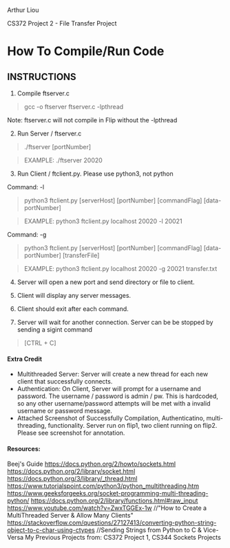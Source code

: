 Arthur Liou

CS372 Project 2 - File Transfer Project

# How To Compile/Run Code

## INSTRUCTIONS
1) Compile ftserver.c
> gcc -o ftserver ftserver.c -lpthread

Note: ftserver.c will not compile in Flip without the -lpthread

2) Run Server / ftserver.c 
> ./ftserver [portNumber]

> EXAMPLE: ./ftserver 20020

3) Run Client / ftclient.py. Please use python3, not python

Command: -l
> python3 ftclient.py [serverHost] [portNumber] [commandFlag] [data-portNumber]

> EXAMPLE: python3 ftclient.py localhost 20020 -l 20021

Command: -g
> python3 ftclient.py [serverHost] [portNumber] [commandFlag] [data-portNumber] [transferFile]

> EXAMPLE: python3 ftclient.py localhost 20020 -g 20021 transfer.txt

4) Server will open a new port and send directory or file to client.

5) Client will display any server messages.

6) Client should exit after each command.

7) Server will wait for another connection. Server can be be stopped by sending a sigint command 
> [CTRL + C]

#### Extra Credit
- Multithreaded Server: Server will create a new thread for each new client that successfully connects.
- Authentication: On Client, Server will prompt for a username and password. The username / password is admin / pw. This is hardcoded, so any other username/password attempts will be met with a invalid username or password message.
- Attached Screenshot of Successfully Compilation, Authenticatino, multi-threading, functionality. Server run on flip1, two client running on flip2. Please see screenshot for annotation.

#### Resources:
Beej's Guide
https://docs.python.org/2/howto/sockets.html
https://docs.python.org/2/library/socket.html
https://docs.python.org/3/library/_thread.html
https://www.tutorialspoint.com/python3/python_multithreading.htm
https://www.geeksforgeeks.org/socket-programming-multi-threading-python/
https://docs.python.org/2/library/functions.html#raw_input
https://www.youtube.com/watch?v=ZwxTGGEx-1w //"How to Create a MultiThreaded Server & Allow Many Clients"
https://stackoverflow.com/questions/27127413/converting-python-string-object-to-c-char-using-ctypes //Sending Strings from Python to C & Vice-Versa
My Previous Projects from: CS372 Project 1, CS344 Sockets Projects